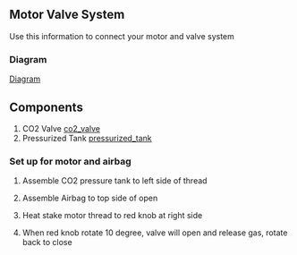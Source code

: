## Motor Valve System 
Use this information to connect your motor and valve system

### Diagram
[Diagram](docs/images/diagram.png)


## Components
1. CO2 Valve
[co2_valve](docs/images/co2_valve.png)
2. Pressurized Tank
[pressurized_tank](docs/images/pressurized_tank.png)


### Set up for motor and airbag

1. Assemble CO2 pressure tank to left side of thread 

2. Assemble Airbag to top side of open 

3. Heat stake motor thread to red knob at right side 

4. When red knob rotate 10 degree, valve will open and release gas, rotate back to close 